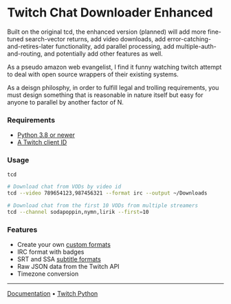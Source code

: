 # Twitch Chat Downloader Enhanced

Built on the original tcd, the enhanced version (planned) will add more fine-tuned search-vector returns, add video downloads, add error-catching-and-retires-later functionality, add parallel processing, add multiple-auth-and-routing, and potentially add other features as well.

As a pseudo amazon web evangelist, I find it funny watching twitch attempt to deal with open source wrappers of their existing systems.

As a deisgn philosphy, in order to fulfill legal and trolling requirements, you must design something that is reasonable in nature itself but easy for anyone to parallel by another factor of N.

### Requirements

* [Python 3.8 or newer](https://www.python.org/downloads/)
* [A Twitch client ID](https://dev.twitch.tv/console/apps)

### Usage

```bash
tcd
```

```bash
# Download chat from VODs by video id
tcd --video 789654123,987456321 --format irc --output ~/Downloads
```

```bash
# Download chat from the first 10 VODs from multiple streamers
tcd --channel sodapoppin,nymn,lirik --first=10
```

### Features
- Create your own [custom formats](https://github.com/PetterKraabol/Twitch-Chat-Downloader/wiki/Custom-formats)
- IRC format with badges
- SRT and SSA [subtitle formats](https://github.com/PetterKraabol/Twitch-Chat-Downloader/wiki/Formats)
- Raw JSON data from the Twitch API
- Timezone conversion

---

[Documentation](https://github.com/PetterKraabol/Twitch-Chat-Downloader/wiki)
 • [Twitch Python](https://github.com/PetterKraabol/Twitch-Python)
